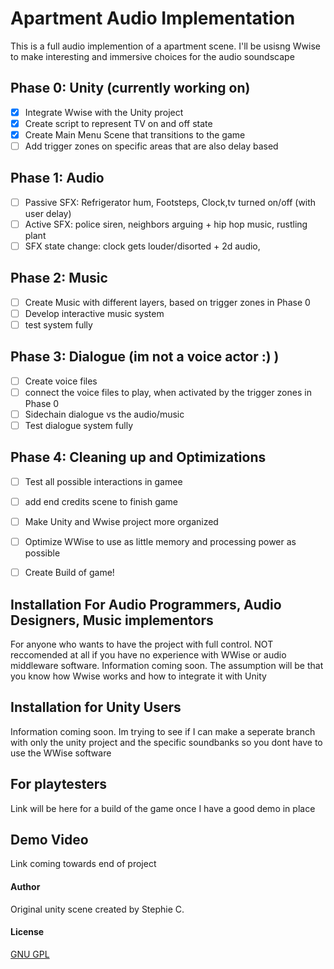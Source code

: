 


# Apartment Audio Implementation
This is a full audio implemention of a apartment scene. I'll be usisng Wwise to make interesting and immersive choices for the audio soundscape


## Phase 0: Unity (currently working on)
- [x] Integrate Wwise with the Unity project
- [x] Create script to represent TV on and off state
- [x] Create Main Menu Scene that transitions to the game
- [ ] Add trigger zones on specific areas that are also delay based
## Phase 1: Audio
- [ ] Passive SFX: Refrigerator hum, Footsteps, Clock,tv turned on/off (with user delay)
- [ ] Active SFX: police siren, neighbors arguing + hip hop music, rustling plant  
- [ ] SFX state change: clock gets louder/disorted + 2d audio, 

## Phase 2: Music
- [ ] Create Music with different layers, based on trigger zones in Phase 0
- [ ] Develop interactive music system  
- [ ] test system fully

## Phase 3: Dialogue (im not a voice actor :) )
- [ ] Create voice files 
- [ ] connect the voice files to play, when activated by the trigger zones in Phase 0 
- [ ] Sidechain dialogue vs the audio/music
- [ ] Test dialogue system fully

## Phase 4: Cleaning up and Optimizations
- [ ] Test all possible interactions in gamee
- [ ] add end credits scene to finish game
- [ ] Make Unity and Wwise project more organized 
- [ ] Optimize WWise to use as little memory and processing power as possible 
- [ ] Create Build of game! 



## Installation For Audio Programmers, Audio Designers, Music implementors 
For anyone who wants to have the project with full control. NOT reccomended at all if you have no experience with WWise or audio middleware software. 
Information coming soon. The assumption will be that you know how Wwise works and how to integrate it with Unity


## Installation for Unity Users 
Information coming soon. Im trying to see if I can make a seperate branch with only the unity project and the specific soundbanks so you dont have to use the WWise software

## For playtesters
Link will be here for a build of the game once I have a good demo in place 





## Demo Video
Link coming towards end of project

#### Author
Original unity scene created by Stephie C. 

#### License
[GNU GPL](https://choosealicense.com/licenses/gpl-3.0/)
